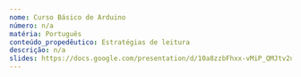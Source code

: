 ```yaml
---
nome: Curso Básico de Arduino
número: n/a
matéria: Português
conteúdo_propedêutico: Estratégias de leitura
descrição: n/a
slides: https://docs.google.com/presentation/d/10a8zzbFhxx-vMiP_QMJtv2uBT4E1ulQn/edit#slide=id.g9c3782278f_0_98
---
```

